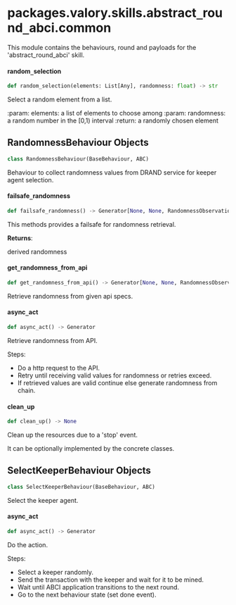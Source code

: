 <a id="packages.valory.skills.abstract_round_abci.common"></a>

# packages.valory.skills.abstract`_`round`_`abci.common

This module contains the behaviours, round and payloads for the 'abstract_round_abci' skill.

<a id="packages.valory.skills.abstract_round_abci.common.random_selection"></a>

#### random`_`selection

```python
def random_selection(elements: List[Any], randomness: float) -> str
```

Select a random element from a list.

:param: elements: a list of elements to choose among
:param: randomness: a random number in the [0,1) interval
:return: a randomly chosen element


<a id="packages.valory.skills.abstract_round_abci.common.RandomnessBehaviour"></a>

## RandomnessBehaviour Objects

```python
class RandomnessBehaviour(BaseBehaviour, ABC)
```

Behaviour to collect randomness values from DRAND service for keeper agent selection.

<a id="packages.valory.skills.abstract_round_abci.common.RandomnessBehaviour.failsafe_randomness"></a>

#### failsafe`_`randomness

```python
def failsafe_randomness() -> Generator[None, None, RandomnessObservation]
```

This methods provides a failsafe for randomness retrieval.

**Returns**:

derived randomness

<a id="packages.valory.skills.abstract_round_abci.common.RandomnessBehaviour.get_randomness_from_api"></a>

#### get`_`randomness`_`from`_`api

```python
def get_randomness_from_api() -> Generator[None, None, RandomnessObservation]
```

Retrieve randomness from given api specs.

<a id="packages.valory.skills.abstract_round_abci.common.RandomnessBehaviour.async_act"></a>

#### async`_`act

```python
def async_act() -> Generator
```

Retrieve randomness from API.

Steps:
- Do a http request to the API.
- Retry until receiving valid values for randomness or retries exceed.
- If retrieved values are valid continue else generate randomness from chain.

<a id="packages.valory.skills.abstract_round_abci.common.RandomnessBehaviour.clean_up"></a>

#### clean`_`up

```python
def clean_up() -> None
```

Clean up the resources due to a 'stop' event.

It can be optionally implemented by the concrete classes.

<a id="packages.valory.skills.abstract_round_abci.common.SelectKeeperBehaviour"></a>

## SelectKeeperBehaviour Objects

```python
class SelectKeeperBehaviour(BaseBehaviour, ABC)
```

Select the keeper agent.

<a id="packages.valory.skills.abstract_round_abci.common.SelectKeeperBehaviour.async_act"></a>

#### async`_`act

```python
def async_act() -> Generator
```

Do the action.

Steps:
- Select a keeper randomly.
- Send the transaction with the keeper and wait for it to be mined.
- Wait until ABCI application transitions to the next round.
- Go to the next behaviour state (set done event).

